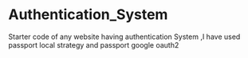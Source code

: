 # Authentication_System
Starter code of any website having authentication System ,I have used passport local strategy and passport google oauth2
